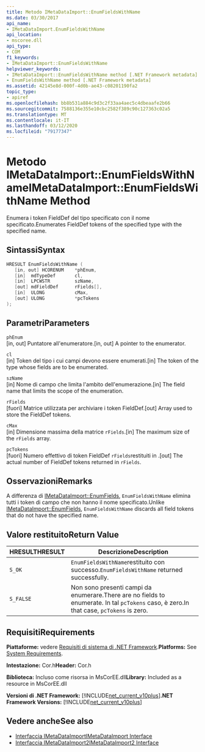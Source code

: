 ```yaml
---
title: Metodo IMetaDataImport::EnumFieldsWithName
ms.date: 03/30/2017
api_name:
- IMetaDataImport.EnumFieldsWithName
api_location:
- mscoree.dll
api_type:
- COM
f1_keywords:
- IMetaDataImport::EnumFieldsWithName
helpviewer_keywords:
- IMetaDataImport::EnumFieldsWithName method [.NET Framework metadata]
- EnumFieldsWithName method [.NET Framework metadata]
ms.assetid: 42145e8d-000f-4d0b-ae43-c08201190fa2
topic_type:
- apiref
ms.openlocfilehash: bb8b531a884c9d3c2f33aa4aec5c4dbeaafe2b66
ms.sourcegitcommit: 7588136e355e10cbc2582f389c90c127363c02a5
ms.translationtype: MT
ms.contentlocale: it-IT
ms.lasthandoff: 03/12/2020
ms.locfileid: "79177347"
---
```

# <a name="imetadataimportenumfieldswithname-method"></a><span data-ttu-id="5b4a9-102">Metodo IMetaDataImport::EnumFieldsWithName</span><span class="sxs-lookup"><span data-stu-id="5b4a9-102">IMetaDataImport::EnumFieldsWithName Method</span></span>
<span data-ttu-id="5b4a9-103">Enumera i token FieldDef del tipo specificato con il nome specificato.</span><span class="sxs-lookup"><span data-stu-id="5b4a9-103">Enumerates FieldDef tokens of the specified type with the specified name.</span></span>  
  
## <a name="syntax"></a><span data-ttu-id="5b4a9-104">Sintassi</span><span class="sxs-lookup"><span data-stu-id="5b4a9-104">Syntax</span></span>  
  
```cpp  
HRESULT EnumFieldsWithName (  
   [in, out] HCORENUM    *phEnum,
   [in]  mdTypeDef       cl,
   [in]  LPCWSTR         szName,
   [out] mdFieldDef      rFields[],
   [in]  ULONG           cMax,
   [out] ULONG           *pcTokens
);  
```  
  
## <a name="parameters"></a><span data-ttu-id="5b4a9-105">Parametri</span><span class="sxs-lookup"><span data-stu-id="5b4a9-105">Parameters</span></span>  
 `phEnum`  
 <span data-ttu-id="5b4a9-106">[in, out] Puntatore all'enumeratore.</span><span class="sxs-lookup"><span data-stu-id="5b4a9-106">[in, out] A pointer to the enumerator.</span></span>  
  
 `cl`  
 <span data-ttu-id="5b4a9-107">[in] Token del tipo i cui campi devono essere enumerati.</span><span class="sxs-lookup"><span data-stu-id="5b4a9-107">[in] The token of the type whose fields are to be enumerated.</span></span>  
  
 `szName`  
 <span data-ttu-id="5b4a9-108">[in] Nome di campo che limita l'ambito dell'enumerazione.</span><span class="sxs-lookup"><span data-stu-id="5b4a9-108">[in] The field name that limits the scope of the enumeration.</span></span>  
  
 `rFields`  
 <span data-ttu-id="5b4a9-109">[fuori] Matrice utilizzata per archiviare i token FieldDef.</span><span class="sxs-lookup"><span data-stu-id="5b4a9-109">[out] Array used to store the FieldDef tokens.</span></span>  
  
 `cMax`  
 <span data-ttu-id="5b4a9-110">[in] Dimensione massima della matrice `rFields`.</span><span class="sxs-lookup"><span data-stu-id="5b4a9-110">[in] The maximum size of the `rFields` array.</span></span>  
  
 `pcTokens`  
 <span data-ttu-id="5b4a9-111">[fuori] Numero effettivo di token FieldDef `rFields`restituiti in .</span><span class="sxs-lookup"><span data-stu-id="5b4a9-111">[out] The actual number of FieldDef tokens returned in `rFields`.</span></span>  
  
## <a name="remarks"></a><span data-ttu-id="5b4a9-112">Osservazioni</span><span class="sxs-lookup"><span data-stu-id="5b4a9-112">Remarks</span></span>  
 <span data-ttu-id="5b4a9-113">A differenza di [IMetaDataImport::EnumFields](../../../../docs/framework/unmanaged-api/metadata/imetadataimport-enumfields-method.md), `EnumFieldsWithName` elimina tutti i token di campo che non hanno il nome specificato.</span><span class="sxs-lookup"><span data-stu-id="5b4a9-113">Unlike [IMetaDataImport::EnumFields](../../../../docs/framework/unmanaged-api/metadata/imetadataimport-enumfields-method.md), `EnumFieldsWithName` discards all field tokens that do not have the specified name.</span></span>  
  
## <a name="return-value"></a><span data-ttu-id="5b4a9-114">Valore restituito</span><span class="sxs-lookup"><span data-stu-id="5b4a9-114">Return Value</span></span>  
  
|<span data-ttu-id="5b4a9-115">HRESULT</span><span class="sxs-lookup"><span data-stu-id="5b4a9-115">HRESULT</span></span>|<span data-ttu-id="5b4a9-116">Descrizione</span><span class="sxs-lookup"><span data-stu-id="5b4a9-116">Description</span></span>|  
|-------------|-----------------|  
|`S_OK`|<span data-ttu-id="5b4a9-117">`EnumFieldsWithName`restituito con successo.</span><span class="sxs-lookup"><span data-stu-id="5b4a9-117">`EnumFieldsWithName` returned successfully.</span></span>|  
|`S_FALSE`|<span data-ttu-id="5b4a9-118">Non sono presenti campi da enumerare.</span><span class="sxs-lookup"><span data-stu-id="5b4a9-118">There are no fields to enumerate.</span></span> <span data-ttu-id="5b4a9-119">In tal `pcTokens` caso, è zero.</span><span class="sxs-lookup"><span data-stu-id="5b4a9-119">In that case, `pcTokens` is zero.</span></span>|  
  
## <a name="requirements"></a><span data-ttu-id="5b4a9-120">Requisiti</span><span class="sxs-lookup"><span data-stu-id="5b4a9-120">Requirements</span></span>  
 <span data-ttu-id="5b4a9-121">**Piattaforme:** vedere [Requisiti di sistema di .NET Framework](../../../../docs/framework/get-started/system-requirements.md).</span><span class="sxs-lookup"><span data-stu-id="5b4a9-121">**Platforms:** See [System Requirements](../../../../docs/framework/get-started/system-requirements.md).</span></span>  
  
 <span data-ttu-id="5b4a9-122">**Intestazione:** Cor.h</span><span class="sxs-lookup"><span data-stu-id="5b4a9-122">**Header:** Cor.h</span></span>  
  
 <span data-ttu-id="5b4a9-123">**Biblioteca:** Incluso come risorsa in MsCorEE.dll</span><span class="sxs-lookup"><span data-stu-id="5b4a9-123">**Library:** Included as a resource in MsCorEE.dll</span></span>  
  
 <span data-ttu-id="5b4a9-124">**Versioni di .NET Framework:** [!INCLUDE[net_current_v10plus](../../../../includes/net-current-v10plus-md.md)]</span><span class="sxs-lookup"><span data-stu-id="5b4a9-124">**.NET Framework Versions:** [!INCLUDE[net_current_v10plus](../../../../includes/net-current-v10plus-md.md)]</span></span>  
  
## <a name="see-also"></a><span data-ttu-id="5b4a9-125">Vedere anche</span><span class="sxs-lookup"><span data-stu-id="5b4a9-125">See also</span></span>

- [<span data-ttu-id="5b4a9-126">Interfaccia IMetaDataImport</span><span class="sxs-lookup"><span data-stu-id="5b4a9-126">IMetaDataImport Interface</span></span>](../../../../docs/framework/unmanaged-api/metadata/imetadataimport-interface.md)
- [<span data-ttu-id="5b4a9-127">Interfaccia IMetaDataImport2</span><span class="sxs-lookup"><span data-stu-id="5b4a9-127">IMetaDataImport2 Interface</span></span>](../../../../docs/framework/unmanaged-api/metadata/imetadataimport2-interface.md)

